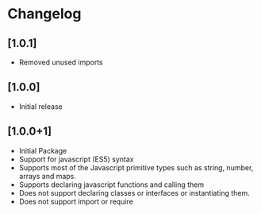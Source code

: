 # Changelog

## [1.0.1]

- Removed unused imports

## [1.0.0]

- Initial release

## [1.0.0+1]

- Initial Package
- Support for javascript (ES5) syntax
- Supports most of the Javascript primitive types such as string, number, arrays and maps.
- Supports declaring javascript functions and calling them
- Does not support declaring classes or interfaces or instantiating them.
- Does not support import or require
